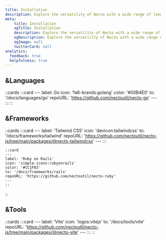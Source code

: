 ```yaml
---
title: Installation
description: Explore the versatility of Necto with a wide range of languages, frameworks, and tools and discover how to get started with our easy-to-follow guides.
meta: 
    title: Installation
    ogTitle: Installation
    description: Explore the versatility of Necto with a wide range of languages, frameworks, and tools and discover how to get started with our easy-to-follow guides.
    ogDescription: Explore the versatility of Necto with a wide range of languages, frameworks, and tools and discover how to get started with our easy-to-follow guides.
    ogImage: null
    twitterCard: null
analytics:
  feedback: true
  helpfulness: true
---
```


<!--The & prefix on the h2 tags remove the top border-->
## &Languages

::cards 
    :::card
    ---
    label: Go
    icon: 'fa6-brands:golang'
    color: '#00B4E0'
    to: '/docs/languages/go'
    repoURL: 'https://github.com/nectoutil/necto-go'
    ---
    :::
::

<!--The & prefix on the h2 tags remove the top border-->
## &Frameworks

::cards 
    :::card
    ---
    label: 'Tailwind CSS'
    icon: 'devicon:tailwindcss'
    to: '/docs/frameworks/tailwind'
    repoURL: 'https://github.com/nectoutil/necto-js/tree/main/packages/@necto-tailwindcss'
    ---
    :::

    ::card
    ---
    label: 'Ruby on Rails'
    icon: 'simple-icons:rubyonrails'
    color: '#CC1F03'
    to: '/docs/frameworks/rails'
    repoURL: 'https://github.com/nectoutil/necto-ruby'
    ---
    ::
::

<!--The & prefix on the h2 tags remove the top border-->
## &Tools

::cards
    :::card
    ---
    label: 'Vite'
    icon: 'logos:vitejs'
    to: '/docs/tools/vite'
    repoURL: 'https://github.com/nectoutil/necto-js/tree/main/packages/@necto-vite'
    ---
    :::
::
